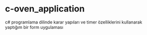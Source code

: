 # c-oven_application
c# programlama dilinde karar yapıları ve timer özelliklerini kullanarak yaptığım bir form uygulaması
